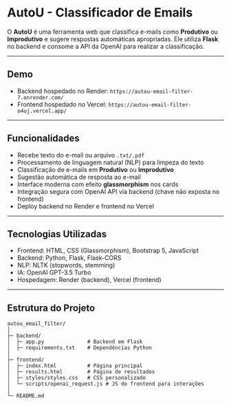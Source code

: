 # AutoU - Classificador de Emails

O **AutoU** é uma ferramenta web que classifica e-mails como **Produtivo** ou **Improdutivo** e sugere respostas automáticas apropriadas. Ele utiliza **Flask** no backend e consome a API da OpenAI para realizar a classificação.

---

## Demo

- Backend hospedado no Render: `https://autou-email-filter-7.onrender.com/`  
- Frontend hospedado no Vercel: `https://autou-email-filter-o4uj.vercel.app/`

---

## Funcionalidades

- Recebe texto do e-mail ou arquivo `.txt/.pdf`
- Processamento de linguagem natural (NLP) para limpeza do texto
- Classificação de e-mails em **Produtivo** ou **Improdutivo**
- Sugestão automática de resposta ao e-mail
- Interface moderna com efeito **glassmorphism** nos cards
- Integração segura com OpenAI API via backend (chave não exposta no frontend)
- Deploy backend no Render e frontend no Vercel

---

## Tecnologias Utilizadas

- Frontend: HTML, CSS (Glassmorphism), Bootstrap 5, JavaScript
- Backend: Python, Flask, Flask-CORS
- NLP: NLTK (stopwords, stemming)
- IA: OpenAI GPT-3.5 Turbo
- Hospedagem: Render (backend), Vercel (frontend)

---

## Estrutura do Projeto

```plaintext
autou_email_filter/
│
├─ backend/
│  ├─ app.py              # Backend em Flask
│  ├─ requirements.txt    # Dependências Python
│
├─ frontend/
│  ├─ index.html          # Página principal
│  ├─ results.html        # Página de resultados
│  ├─ styles/styles.css   # CSS personalizado
│  └─ scripts/openai_request.js # JS do frontend para interações
│
└─ README.md

```


